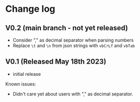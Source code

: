 # Change log

## V0.2 (main branch - not yet released)
- Consider "," as decimal separator when parsing numbers
- Replace `\t` and `\n` from json strings with `vbCrLf` and `vbTab`

## V0.1 (Released May 18th 2023)
- initial release

Known issues:
 - Didn't care yet about users with "," as decimal separator.
